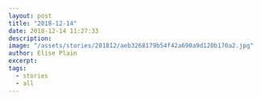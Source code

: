 ```yaml
---
layout: post
title: "2018-12-14"
date: 2018-12-14 11:27:33
description: 
image: "/assets/stories/201812/aeb3268179b54f42a690a9d120b170a2.jpg"
author: Elise Plain
excerpt: 
tags: 
  - stories
  - all
---
```



<p></p>
